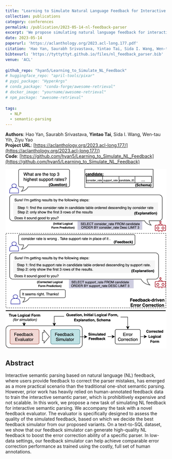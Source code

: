 ```yaml
---
title: "Learning to Simulate Natural Language Feedback for Interactive Semantic Parsing"
collection: publications
category: conferences
permalink: /publication/2023-05-14-nl-feedback-parser
excerpt: 'We propose simulating natural language feedback for interactive semantic parsing, enabling scalable training without costly human annotations and improving text-to-SQL error correction.'
date: 2023-05-14
paperurl: 'https://aclanthology.org/2023.acl-long.177.pdf'
citation: 'Hao Yan, Saurabh Srivastava, Yintao Tai, Sida I. Wang, Wen-tau Yih, and Ziyu Yao. 2023. Learning to Simulate Natural Language Feedback for Interactive Semantic Parsing. In Proceedings of the 61st Annual Meeting of the Association for Computational Linguistics (Volume 1: Long Papers), pages 3149–3170, Toronto, Canada. Association for Computational Linguistics.'
bibtexurl: 'https://tyttyttyt.github.io/files/nl_feedback_parser.bib'
venue: 'ACL'

github_repo: "hyan5/Learning_to_Simulate_NL_Feedback"
# huggingface_repo: "april-tools/pixar"
# pypi_package: "HyperArgs"
# conda_package: "conda-forge/awesome-retrieval"
# docker_image: "yourname/awesome-retrieval"
# npm_package: "awesome-retrieval"

tags:
  - NLP
  - semantic-parsing
---
```


**Authors**: Hao Yan, Saurabh Srivastava, **Yintao Tai**, Sida I. Wang, Wen-tau Yih, Ziyu Yao \
**Project URL**: [https://aclanthology.org/2023.acl-long.177/](https://aclanthology.org/2023.acl-long.177/) \
**Code**: [https://github.com/hyan5/Learning_to_Simulate_NL_Feedback](https://github.com/hyan5/Learning_to_Simulate_NL_Feedback)

![overview](/images/nl_feedback_parser_overview.png)

## Abstract
Interactive semantic parsing based on natural language (NL) feedback, where users provide feedback to correct the parser mistakes, has emerged as a more practical scenario than the traditional one-shot semantic parsing. However, prior work has heavily relied on human-annotated feedback data to train the interactive semantic parser, which is prohibitively expensive and not scalable. In this work, we propose a new task of simulating NL feedback for interactive semantic parsing. We accompany the task with a novel feedback evaluator. The evaluator is specifically designed to assess the quality of the simulated feedback, based on which we decide the best feedback simulator from our proposed variants. On a text-to-SQL dataset, we show that our feedback simulator can generate high-quality NL feedback to boost the error correction ability of a specific parser. In low-data settings, our feedback simulator can help achieve comparable error correction performance as trained using the costly, full set of human annotations.

